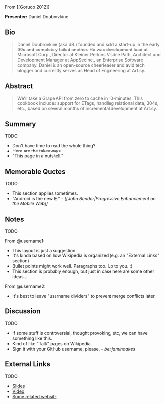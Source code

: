 From [[Goruco 2012]]

**Presenter:** Daniel Doubrovkine

## Bio

> Daniel Doubrovkine (aka dB.) founded and sold a start-up in the early 90s and completely failed another. He was development lead at Microsoft Corp., Director at Kleiner Perkins Visible Path, Architect and Development Manager at AppSecInc., an Enterprise Software company. Daniel is an open-source cheerleader and avid tech blogger and currently serves as Head of Engineering at Art.sy.

## Abstract

> We'll take a Grape API from zero to cache in 10-minutes. This cookbook includes support for ETags, handling relational data, 304s, etc., based on several months of incremental development at Art.sy.

## Summary

TODO

* Don't have time to read the whole thing?
* Here are the takeaways.
* "This page in a nutshell."

## Memorable Quotes

TODO

* This section applies sometimes.
* "Android is the new IE." - _[[John Bender|Progressive Enhancement on the Mobile Web]]_

## Notes

TODO

From @username1:

* This layout is just a suggestion.
* It's kinda based on how Wikipedia is organized (e.g. an "External Links" section)
* Bullet points might work well.  Paragraphs too.  Up to you.  :)
* This section is probably enough, but just in case here are some other ideas...

From @username2:

* It's best to leave "username dividers" to prevent merge conflicts later.

## Discussion

TODO

* If some stuff is controversial, thought provoking, etc, we can have something like this.
* Kind of like "Talk" pages on Wikipedia.
* Sign it with your GitHub username, please.  - _benjaminoakes_

## External Links

TODO

* [Slides](http://www.example.com/)
* [Video](http://www.example.com/)
* [Some related website](http://www.example.com/)